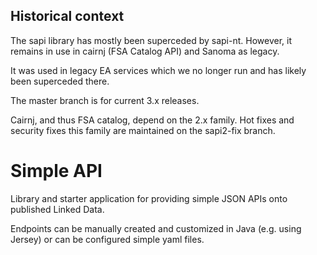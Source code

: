 ## Historical context

The sapi library has mostly been superceded by sapi-nt. However, it remains in use in cairnj (FSA Catalog API) and Sanoma as legacy.

It was used in legacy EA services which we no longer run and has likely been superceded there.

The master branch is for current 3.x releases.

Cairnj, and thus FSA catalog, depend on the 2.x family. Hot fixes and security fixes this family are maintained on the sapi2-fix branch.


# Simple API

Library and starter application for providing simple JSON APIs onto published Linked Data.

Endpoints can be manually created and customized in Java (e.g. using Jersey) or can be configured simple yaml files.
